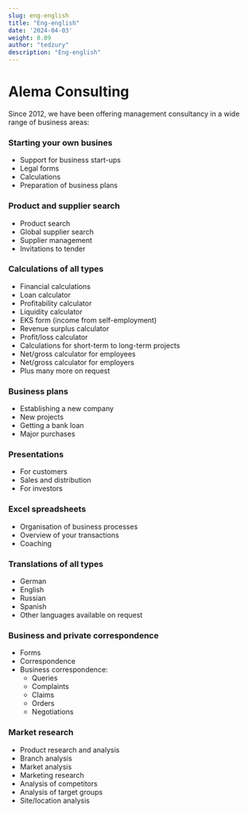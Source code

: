 ```yaml
---
slug: eng-english
title: "Eng-english"
date: '2024-04-03'
weight: 0.09
author: "tedzury"
description: "Eng-english"
---
```


# Alema Consulting

Since 2012, we have been offering management consultancy in a wide range of business areas:

### Starting your own busines

- Support for business start-ups
- Legal forms
- Calculations
- Preparation of business plans

### Product and supplier search

- Product search
- Global supplier search
- Supplier management
- Invitations to tender


### Calculations of all types

- Financial calculations
- Loan calculator
- Profitability calculator
- Liquidity calculator
- EKS form (income from self-employment)
- Revenue surplus calculator
- Profit/loss calculator
- Calculations for short-term to long-term projects
- Net/gross calculator for employees
- Net/gross calculator for employers
- Plus many more on request

### Business plans

- Establishing a new company
- New projects
- Getting a bank loan
- Major purchases

### Presentations

- For customers
- Sales and distribution
- For investors

### Excel spreadsheets

- Organisation of business processes
- Overview of your transactions
- Coaching

### Translations of all types

- German
- English
- Russian
- Spanish
- Other languages available on request

### Business and private correspondence

  - Forms
  - Correspondence
  - Business correspondence:
    + Queries
    + Complaints
    + Claims
    + Orders
    + Negotiations


### Market research

  - Product research and analysis
  - Branch analysis
  - Market analysis
  - Marketing research
  - Analysis of competitors
  - Analysis of target groups
  - Site/location analysis
